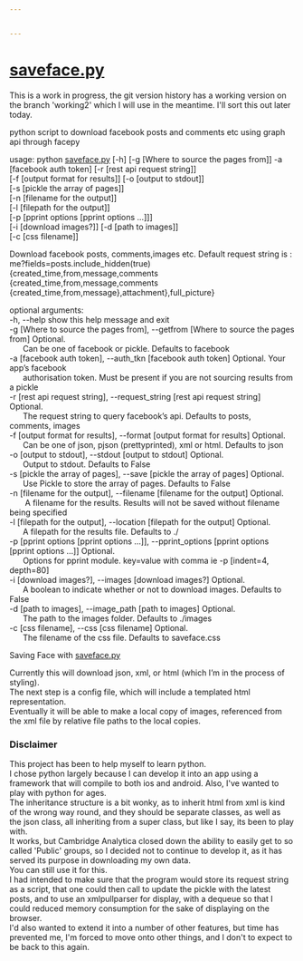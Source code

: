```yaml
---


---
```


<h1 id="saveface.py"><a href="http://saveface.py">saveface.py</a></h1>

<p>This is a work in progress, the git version history has a working version on the branch 'working2' which I will use in the meantime.  I'll sort this out later today.</p>

<p>python script to download facebook posts and comments etc using graph api through facepy</p>
<p>usage: python <a href="http://saveface.py">saveface.py</a> [-h] [-g [Where to source the pages from]] -a<br>
[facebook auth token] [-r [rest api request string]]<br>
[-f [output format for results]] [-o [output to stdout]]<br>
[-s [pickle the array of pages]]<br>
[-n [filename for the output]]<br>
[-l [filepath for the output]]<br>
[-p [pprint options [pprint options …]]]<br>
[-i [download images?]] [-d [path to images]]<br>
[-c [css filename]]</p>
<p>Download facebook posts, comments,images etc. Default request string is :<br>
me?fields=posts.include_hidden(true) {created_time,from,message,comments<br>
{created_time,from,message,comments<br>
{created_time,from,message},attachment},full_picture}</p>
<p>optional arguments:<br>
-h, --help            show this help message and exit<br>
-g [Where to source the pages from], --getfrom [Where to source the pages from] Optional.<br>
&nbsp;&nbsp;&nbsp;&nbsp;&nbsp;&nbsp;Can be one of facebook or pickle. Defaults to facebook<br>
-a [facebook auth token], --auth_tkn [facebook auth token] Optional. Your app’s facebook<br>
&nbsp;&nbsp;&nbsp;&nbsp;&nbsp;&nbsp;authorisation token.  Must be present if you are not sourcing results from a pickle<br>
-r [rest api request string], --request_string [rest api request string] Optional.<br>
    &nbsp;&nbsp;&nbsp;&nbsp;&nbsp;&nbsp;The request string to query facebook’s api. Defaults to posts, comments, images<br>
-f [output format for results], --format [output format for results] Optional.<br>
     &nbsp;&nbsp;&nbsp;&nbsp;&nbsp;&nbsp;Can be one of json, pjson (prettyprinted), xml or html. Defaults to json<br>
-o [output to stdout], --stdout [output to stdout] Optional.<br>
    &nbsp;&nbsp;&nbsp;&nbsp;&nbsp;&nbsp;Output to stdout. Defaults to False<br>
-s [pickle the array of pages], --save [pickle the array of pages] Optional. <br>
    &nbsp;&nbsp;&nbsp;&nbsp;&nbsp;&nbsp;Use Pickle to store the array of pages. Defaults to False<br>
-n [filename for the output], --filename [filename for the output] Optional. <br>
   &nbsp;&nbsp;&nbsp;&nbsp;&nbsp;&nbsp; A filename for the results. Results will not be saved without filename being specified<br>
-l [filepath for the output], --location [filepath for the output] Optional.<br>
    &nbsp;&nbsp;&nbsp;&nbsp;&nbsp;&nbsp;A filepath for the results file. Defaults to ./<br>
-p [pprint options [pprint options …]], --pprint_options [pprint options [pprint options …]] Optional.<br>
    &nbsp;&nbsp;&nbsp;&nbsp;&nbsp;&nbsp;Options for pprint module. key=value with comma ie -p [indent=4, depth=80]<br>
-i [download images?], --images [download images?]  Optional. <br>
	 &nbsp;&nbsp;&nbsp;&nbsp;&nbsp;&nbsp;A boolean to indicate whether or not to download images. Defaults to False<br>
-d [path to images], --image_path [path to images]     Optional. <br>
    &nbsp;&nbsp;&nbsp;&nbsp;&nbsp;&nbsp;The path to the images folder. Defaults to ./images<br>
-c [css filename], --css [css filename] Optional.<br>
    &nbsp;&nbsp;&nbsp;&nbsp;&nbsp;&nbsp;The filename of the css file. Defaults to saveface.css</p>
<p>Saving Face with <a href="http://github.com/millerthegorilla/saveface.py">saveface.py</a></p>
<p>Currently this will download json, xml, or html (which I’m in the process of styling).<br>
The next step is a config file, which will include a templated html representation.<br>
Eventually it will be able to make a local copy of images, referenced from<br>
the xml file by relative file paths to the local copies.</p>
<p><h3>Disclaimer</h3>This project has been to help myself to learn python.<br>I chose python largely because I can develop it into an app using a framework that will compile to both ios and android. Also, I've wanted to play with python for ages.<br>The inheritance structure is a bit wonky, as to inherit html from xml is kind of the wrong way round, and they should be separate classes, as well as the json class, all inheriting from a super class, but like I say, its been to play with.<br>It works, but Cambridge Analytica closed down the ability to easily get to so called 'Public' groups, so I decided not to continue to develop it, as it has served its purpose in downloading my own data.<br>You can still use it for this.<br>I had intended to make sure that the program would store its request string as a script, that one could then call to update the pickle with the latest posts, and to use an xmlpullparser for display, with a dequeue so that I could reduced memory consumption for the sake of displaying on the browser.<br>I'd also wanted to extend it into a number of other features, but time has prevented me, I'm forced to move onto other things, and I don't to expect to be back to this again.</p>
<!--stackedit_data:
eyJoaXN0b3J5IjpbMjAxMDI3NTQ3Ml19
-->
<!--stackedit_data:
eyJoaXN0b3J5IjpbMTk4ODI3NTU0MV19
-->
